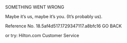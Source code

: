 SOMETHING WENT WRONG

Maybe it’s us, maybe it’s you.
(It’s probably us).

Reference No. 18.5af4d517.1729347117.a8bfc16
GO BACK

or try:
Hilton.com Customer Service
